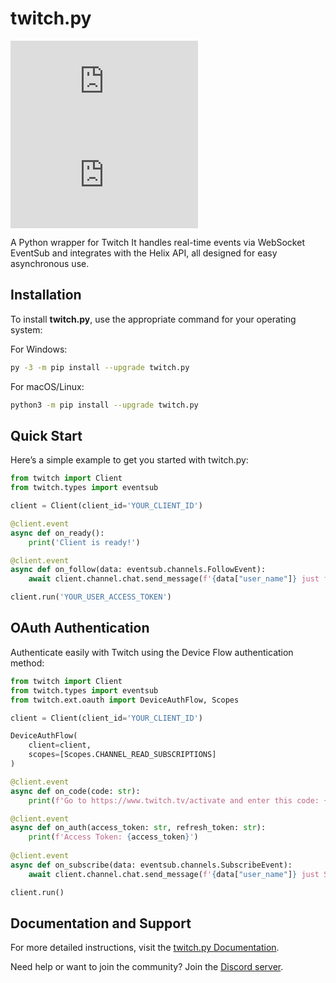 # twitch.py

![PyPI - Version](https://img.shields.io/pypi/v/twitch.py?color=%23673AB7)
[![Python Versions](https://img.shields.io/pypi/pyversions/twitch.py?color=%23673AB7)](https://pypi.org/project/twitch.py)

A Python wrapper for Twitch It handles real-time events via WebSocket EventSub and integrates with the Helix API,
all designed for easy asynchronous use.

## Installation

To install **twitch.py**, use the appropriate command for your operating system:

For Windows:

```bash
py -3 -m pip install --upgrade twitch.py
```

For macOS/Linux:

```bash
python3 -m pip install --upgrade twitch.py
```

## Quick Start

Here’s a simple example to get you started with twitch.py:

```python
from twitch import Client
from twitch.types import eventsub

client = Client(client_id='YOUR_CLIENT_ID')

@client.event
async def on_ready():
    print('Client is ready!')

@client.event
async def on_follow(data: eventsub.channels.FollowEvent):
    await client.channel.chat.send_message(f'{data["user_name"]} just followed the channel!')

client.run('YOUR_USER_ACCESS_TOKEN')
```

## OAuth Authentication

Authenticate easily with Twitch using the Device Flow authentication method:

```python
from twitch import Client
from twitch.types import eventsub
from twitch.ext.oauth import DeviceAuthFlow, Scopes

client = Client(client_id='YOUR_CLIENT_ID')

DeviceAuthFlow(
    client=client,
    scopes=[Scopes.CHANNEL_READ_SUBSCRIPTIONS]
)

@client.event
async def on_code(code: str):
    print(f'Go to https://www.twitch.tv/activate and enter this code: {code}')

@client.event
async def on_auth(access_token: str, refresh_token: str):
    print(f'Access Token: {access_token}')
    
@client.event
async def on_subscribe(data: eventsub.channels.SubscribeEvent):
    await client.channel.chat.send_message(f'{data["user_name"]} just Subscribed!')

client.run()
```

## Documentation and Support

For more detailed instructions,
visit the [twitch.py Documentation](https://twitchpy.readthedocs.io/latest/).

Need help or want to join the community? Join the [Discord server](https://discord.gg/UFTkgnse7d).
